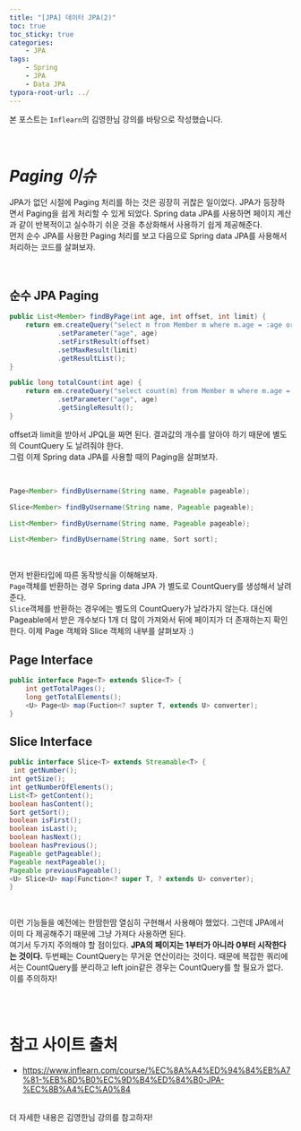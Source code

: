 ```yaml
---
title: "[JPA] 데이터 JPA(2)"
toc: true
toc_sticky: true
categories: 
    - JPA
tags:
    - Spring
    - JPA
    - Data JPA
typora-root-url: ../
---
```


본 포스트는 `Inflearn`의 김영한님 강의를 바탕으로 작성했습니다.

<br>

# *Paging 이슈*
JPA가 없던 시절에 Paging 처리를 하는 것은 굉장히 귀찮은 일이었다. JPA가 등장하면서 Paging을 쉽게 처리할 수 있게 되었다. Spring data JPA를 사용하면 페이지 계산과 같이 반복적이고 실수하기 쉬운 것을 추상화해서 사용하기 쉽게 제공해준다. <br>
먼저 순수 JPA를 사용한 Paging 처리를 보고 다음으로 Spring data JPA를 사용해서 처리하는 코드를 살펴보자.

<br>

## 순수 JPA Paging

```java
public List<Member> findByPage(int age, int offset, int limit) {
    return em.createQuery("select m from Member m where m.age = :age order by m.username desc")
            .setParameter("age", age)
            .setFirstResult(offset)
            .setMaxResult(limit)
            .getResultList();
}

public long totalCount(int age) {
    return em.createQuery("select count(m) from Member m where m.age = :age", Long.class)
            .setParameter("age", age)
            .getSingleResult();
}

```


offset과 limit을 받아서 JPQL을 짜면 된다. 결과값의 개수를 알아야 하기 때문에 별도의 CountQuery 도 날려줘야 한다.<br>
그럼 이제 Spring data JPA를 사용할 때의 Paging을 살펴보자.

<br>

```java
Page<Member> findByUsername(String name, Pageable pageable);

Slice<Member> findByUsername(String name, Pageable pageable);

List<Member> findByUsername(String name, Pageable pageable);

List<Member> findByUsername(String name, Sort sort);
```

<br>

먼저 반환타입에 따른 동작방식을 이해해보자.<br> `Page`객체를 반환하는 경우 Spring data JPA 가 별도로 CountQuery를 생성해서 날려준다.<br>
`Slice`객체를 반환하는 경우에는 별도의 CountQuery가 날라가지 않는다. 대신에 Pageable에서 받은 개수보다 1개 더 많이 가져와서 뒤에 페이지가 더 존재하는지 확인한다. 이제 Page 객체와 Slice 객체의 내부를 살펴보자 :) <br>

## Page Interface
```java
public interface Page<T> extends Slice<T> {
    int getTotalPages();
    long getTotalElements();
    <U> Page<U> map(Fuction<? supter T, extends U> converter);
}
```
## Slice Interface

```java
public interface Slice<T> extends Streamable<T> {
 int getNumber();
int getSize();
int getNumberOfElements();
List<T> getContent();
boolean hasContent();
Sort getSort();
boolean isFirst();
boolean isLast();
boolean hasNext();
boolean hasPrevious();
Pageable getPageable();
Pageable nextPageable();
Pageable previousPageable();
<U> Slice<U> map(Function<? super T, ? extends U> converter); 
}
```

<br>

이런 기능들을 예전에는 한땀한땀 열심히 구현해서 사용해야 했었다. 그런데 JPA에서 이미 다 제공해주기 때문에 그냥 가져다 사용하면 된다.<br>
여기서 두가지 주의해야 할 점이있다. **JPA의 페이지는 1부터가 아니라 0부터 시작한다는 것이다.** 두번째는 CountQuery는 무거운 연산이라는 것이다. 때문에 복잡한 쿼리에서는 CountQuery를 분리하고 left join같은 경우는 CountQuery를 할 필요가 없다. 이를 주의하자!

<br>
<br>

# 참고 사이트 출처

* https://www.inflearn.com/course/%EC%8A%A4%ED%94%84%EB%A7%81-%EB%8D%B0%EC%9D%B4%ED%84%B0-JPA-%EC%8B%A4%EC%A0%84

<br>
더 자세한 내용은 김영한님 강의를 참고하자!





